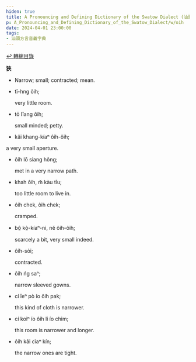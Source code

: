 ```yaml
---
hiden: true
title: A Pronouncing and Defining Dictionary of the Swatow Dialect (汕頭方言音義字典) / oih
p: A_Pronouncing_and_Defining_Dictionary_of_the_Swatow_Dialect/w/oih
date: 2024-04-01 23:00:00
tags: 
- 汕頭方言音義字典
---
```


[↩️ 轉總目錄](/A_Pronouncing_and_Defining_Dictionary_of_the_Swatow_Dialect)


**狹**
- Narrow; small; contracted; mean.

- tī-hng ôih;

  very little room.

- tō lĭang ôih;

  small minded; petty.

- kâi khang-kíaⁿ ôih-ôih;

 a very small aperture.

- ôih lō siang hông;

  met in a very narrow path.

- khah ôih, m̆ kàu tīu;

  too little room to live in.

- ôih chek, ôih chek;

  cramped.

- bô̤ kò̤-kíaⁿ-ni, nĕ ôih-ôih;

  scarcely a bit, very small indeed.

- ôih-sòi;

  contracted.

- ôih ńg saⁿ;

  narrow sleeved gowns.

- cí īeⁿ pò ío ôih pak;

  this kind of cloth is narrower.

- cí koiⁿ ío ôih li ío chim;

  this room is narrower and longer.

- ôih kâi cìaⁿ kín;

  the narrow ones are tight.